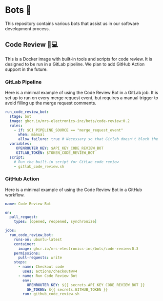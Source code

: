 # Bots 🤖

This repository contains various bots that assist us in our software development process.

## Code Review 🧐💻

This is a Docker image with built-in tools and scripts for code review. It is designed to be run in a GitLab pipeline. We plan to add GitHub Action support in the future.

### GitLab Pipeline

Here is a minimal example of using the Code Review Bot in a GitLab job. It is set up to run on every merge request event, but requires a manual trigger to avoid filling up the merge request comments.

```yaml
run_code_review_bot:
  stage: bot
  image: ghcr.io/mrs-electronics-inc/bots/code-review:0.2
  rules:
    - if: $CI_PIPELINE_SOURCE == "merge_request_event"
      when: manual
      allow_failure: true # Necessary so that Gitlab doesn't block the pipeline
  variables:
     OPENROUTER_KEY: $API_KEY_CODE_REVIEW_BOT
     GITLAB_TOKEN: $TOKEN_CODE_REVIEW_BOT
  script:
    # Run the built-in script for GitLab code review
    - gitlab_code_review.sh
```

### GitHub Action

Here is a minimal example of using the Code Review Bot in a GitHub workflow.

```yaml
name: Code Review Bot

on:
  pull_request:
    types: [opened, reopened, synchronize]

jobs:
  run_code_review_bot:
    runs-on: ubuntu-latest
    container:
      image: ghcr.io/mrs-electronics-inc/bots/code-review:0.3
    permissions:
      pull-requests: write
    steps:
      - name: Checkout code
        uses: actions/checkout@v4
      - name: Run Code Review Bot
        env:
          OPENROUTER_KEY: ${{ secrets.API_KEY_CODE_REVIEW_BOT }}
          GH_TOKEN: ${{ secrets.GITHUB_TOKEN }}
        run: github_code_review.sh
```
